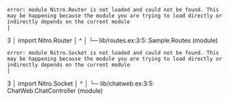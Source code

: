     error: module Nitro.Router is not loaded and could not be found. This may be happening because the module you are trying to load directly or indirectly depends on the current module
    │
  3 │     import Nitro.Router
    │     ^
    │
    └─ lib/routes.ex:3:5: Sample.Routes (module)

    error: module Nitro.Socket is not loaded and could not be found. This may be happening because the module you are trying to load directly or indirectly depends on the current module
    │
  3 │     import Nitro.Socket
    │     ^
    │
    └─ lib/chatweb.ex:3:5: ChatWeb.ChatController (module)

